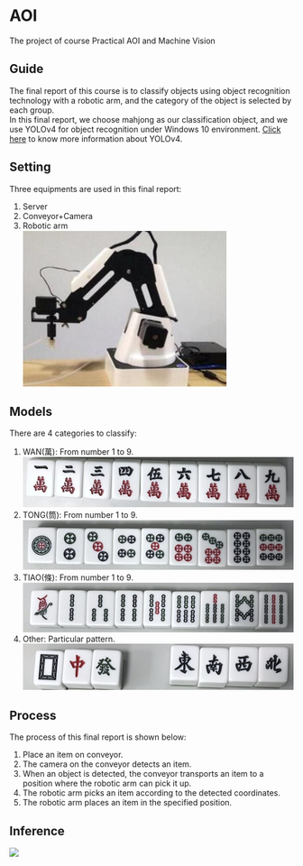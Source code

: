 # AOI
The project of course Practical AOI and Machine Vision
## Guide

The final report of this course is to classify objects using object recognition technology with a robotic arm, and the category of the object is selected by each group.<br>
In this final report, we choose mahjong as our classification object, and we use YOLOv4 for object recognition under Windows 10 environment. [Click here](https://github.com/Tianxiaomo/pytorch-YOLOv4) to know more information about YOLOv4.

Setting
---
Three equipments are used in this final report:<br>
1. Server
2. Conveyor+Camera
3. Robotic arm<br>
![](https://github.com/nianjingfeng/AOI/blob/master/image/robot.jpg)

Models
---
There are 4 categories to classify:
1. WAN(萬): From number 1 to 9.![](https://github.com/nianjingfeng/AOI/blob/master/image/wan_data.jpg)
3. TONG(筒): From number 1 to 9.![](https://github.com/nianjingfeng/AOI/blob/master/image/tong_data.jpg)
4. TIAO(條): From number 1 to 9.![](https://github.com/nianjingfeng/AOI/blob/master/image/tiao_data.jpg)
5. Other: Particular pattern.![](https://github.com/nianjingfeng/AOI/blob/master/image/other_data.jpg)

Process
---
The process of this final report is shown below:
1. Place an item on conveyor.
2. The camera on the conveyor detects an item.
3. When an object is detected, the conveyor transports an item to a position where the robotic arm can pick it up.
4. The robotic arm picks an item according to the detected coordinates.
5. The robotic arm places an item in the specified position.

Inference
---
![](https://github.com/nianjingfeng/AOI/blob/master/image/inference_video.gif)
